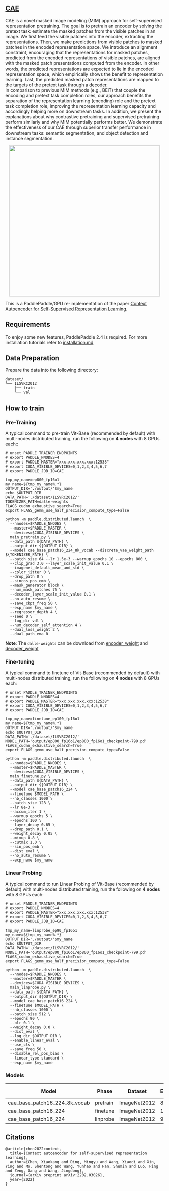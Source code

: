 ## [CAE](https://github.com/PaddlePaddle/VIMER/tree/main/CAE)

CAE is a novel masked image modeling (MIM) approach for self-supervised representation pretraining. The goal is to pretrain an encoder by solving the pretext task: estimate the masked patches from the visible patches in an image. We first feed the visible patches into the encoder, extracting the representations. Then, we make predictions from visible patches to masked patches in the encoded representation space. We introduce an alignment constraint, encouraging that the representations for masked patches, predicted from the encoded representations of visible patches, are aligned with the masked patch presentations computed from the encoder. In other words, the predicted representations are expected to lie in the encoded representation space, which empirically shows the benefit to representation learning. Last, the predicted masked patch representations are mapped to the targets of the pretext task through a decoder.
<br />
In comparison to previous MIM methods (e.g., BEiT) that couple the encoding and pretext task completion roles, our approach benefits the separation of the representation learning (encoding) role and the pretext task completion role, improving the representation learning capacity and accordingly helping more on downstream tasks. In addition, we present the explanations about why contrastive pretraining and supervised pretraining perform similarly and why MIM potentially performs better. We demonstrate the effectiveness of our CAE through superior transfer performance in downstream tasks: semantic segmentation, and object detection and instance segmentation.

<div align="center">
  <img src="https://github.com/PaddlePaddle/VIMER/blob/main/CAE/figs/CAE2.png?raw=true" width="480">
</div>

This is a PaddlePaddle/GPU re-implementation of the paper [Context Autoencoder for Self-Supervised Representation Learning](https://arxiv.org/abs/2202.03026).

## Requirements
To enjoy some new features, PaddlePaddle 2.4 is required. For more installation tutorials
refer to [installation.md](../../../tutorials/get_started/installation.md)

## Data Preparation

Prepare the data into the following directory:
```text
dataset/
└── ILSVRC2012
    ├── train
    └── val
```

## How to train

### Pre-Training

A typical command to pre-train Vit-Base (recommended by default) with multi-nodes distributed training, run the following on **4 nodes** with 8 GPUs each::

```
# unset PADDLE_TRAINER_ENDPOINTS
# export PADDLE_NNODES=4
# export PADDLE_MASTER="xxx.xxx.xxx.xxx:12538"
# export CUDA_VISIBLE_DEVICES=0,1,2,3,4,5,6,7
# export PADDLE_JOB_ID=CAE

tmp_my_name=ep800_fp16o1
my_name=${tmp_my_name%.*}
OUTPUT_DIR='./output/'$my_name
echo $OUTPUT_DIR
DATA_PATH='./dataset/ILSVRC2012/'
TOKENIZER_PATH=dalle-weights
FLAGS_cudnn_exhaustive_search=True
export FLAGS_gemm_use_half_precision_compute_type=False

python -m paddle.distributed.launch  \
  --nnodes=$PADDLE_NNODES \
  --master=$PADDLE_MASTER \
  --devices=$CUDA_VISIBLE_DEVICES \
  main_pretrain.py \
  --data_path ${DATA_PATH} \
  --output_dir ${OUTPUT_DIR} \
  --model cae_base_patch16_224_8k_vocab --discrete_vae_weight_path ${TOKENIZER_PATH} \
  --batch_size 64 --lr 1.5e-3 --warmup_epochs 10 --epochs 800 \
  --clip_grad 3.0 --layer_scale_init_value 0.1 \
  --imagenet_default_mean_and_std \
  --color_jitter 0 \
  --drop_path 0 \
  --sincos_pos_emb \
  --mask_generator block \
  --num_mask_patches 75 \
  --decoder_layer_scale_init_value 0.1 \
  --no_auto_resume \
  --save_ckpt_freq 50 \
  --exp_name $my_name \
  --regressor_depth 4 \
  --seed 0 \
  --log_dir vdl \
  --num_decoder_self_attention 4 \
  --dual_loss_weight 2 \
  --dual_path_ema 0
```
**Note**: The `dalle-weights` can be download from [encoder_weight](https://vimer.bj.bcebos.com/CAE/encoder_weight.pd) and [decoder_weight](https://vimer.bj.bcebos.com/CAE/decoder_weight.pd)

### Fine-tuning

A typical command to finetune of Vit-Base (recommended by default) with multi-nodes distributed training, run the following on **4 nodes** with 8 GPUs each:

```
# unset PADDLE_TRAINER_ENDPOINTS
# export PADDLE_NNODES=4
# export PADDLE_MASTER="xxx.xxx.xxx.xxx:12538"
# export CUDA_VISIBLE_DEVICES=0,1,2,3,4,5,6,7
# export PADDLE_JOB_ID=CAE

tmp_my_name=finetune_ep100_fp16o1
my_name=${tmp_my_name%.*}
OUTPUT_DIR='./output/'$my_name
echo $OUTPUT_DIR
DATA_PATH='./dataset/ILSVRC2012/'
MODEL_PATH='output/ep800_fp16o1/ep800_fp16o1_checkpoint-799.pd'
FLAGS_cudnn_exhaustive_search=True
export FLAGS_gemm_use_half_precision_compute_type=False

python -m paddle.distributed.launch  \
  --nnodes=$PADDLE_NNODES \
  --master=$PADDLE_MASTER \
  --devices=$CUDA_VISIBLE_DEVICES \
  main_finetune.py \
  --data_path ${DATA_PATH} \
  --output_dir ${OUTPUT_DIR} \
  --model cae_base_patch16_224 \
  --finetune $MODEL_PATH \
  --nb_classes 1000 \
  --batch_size 128 \
  --lr 8e-3 \
  --accum_iter 1 \
  --warmup_epochs 5 \
  --epochs 100 \
  --layer_decay 0.65 \
  --drop_path 0.1 \
  --weight_decay 0.05 \
  --mixup 0.8 \
  --cutmix 1.0 \
  --sin_pos_emb \
  --dist_eval \
  --no_auto_resume \
  --exp_name $my_name
```


### Linear Probing

A typical command to run Linear Probing of Vit-Base (recommended by default) with multi-nodes distributed training, run the following on **4 nodes** with 8 GPUs each:

```
# unset PADDLE_TRAINER_ENDPOINTS
# export PADDLE_NNODES=4
# export PADDLE_MASTER="xxx.xxx.xxx.xxx:12538"
# export CUDA_VISIBLE_DEVICES=0,1,2,3,4,5,6,7
# export PADDLE_JOB_ID=CAE

tmp_my_name=linprobe_ep90_fp16o1
my_name=${tmp_my_name%.*}
OUTPUT_DIR='./output/'$my_name
echo $OUTPUT_DIR
DATA_PATH='./dataset/ILSVRC2012/'
MODEL_PATH='output/ep800_fp16o1/ep800_fp16o1_checkpoint-799.pd'
FLAGS_cudnn_exhaustive_search=True
export FLAGS_gemm_use_half_precision_compute_type=False

python -m paddle.distributed.launch  \
  --nnodes=$PADDLE_NNODES \
  --master=$PADDLE_MASTER \
  --devices=$CUDA_VISIBLE_DEVICES \
  main_linprobe.py \
  --data_path ${DATA_PATH} \
  --output_dir ${OUTPUT_DIR} \
  --model cae_base_patch16_224 \
  --finetune $MODEL_PATH \
  --nb_classes 1000 \
  --batch_size 512 \
  --epochs 90 \
  --blr 0.1 \
  --weight_decay 0.0 \
  --dist_eval \
  --log_dir $OUTPUT_DIR \
  --enable_linear_eval \
  --use_cls \
  --save_freq 50 \
  --disable_rel_pos_bias \
  --linear_type standard \
  --exp_name $my_name
```

### Models

| Model                         | Phase    | Dataset      | Epochs | GPUs       | Img/sec | Top1 acc@1(%) | Official | Checkpoint                                                   | Log                                                          |
| ----------------------------- | -------- | ------------ | ------ | ---------- | ------- | ------------- | -------- | ------------------------------------------------------------ | ------------------------------------------------------------ |
| cae_base_patch16_224_8k_vocab | pretrain | ImageNet2012 | 800    | A100*N4C32 | 4936    | -             | -        | [download](https://plsc.bj.bcebos.com/models/cae/v2.5/cae_base_patch16_224_8k_vocab_pretrained_800ep.pd) | [download](https://plsc.bj.bcebos.com/models/cae/v2.5/cae_base_patch16_224_8k_vocab_pretrained_800ep.log) |
| cae_base_patch16_224          | finetune | ImageNet2012 | 100    | A100*N4C32 | 1729    | 83.62         | 83.61    | [download](https://plsc.bj.bcebos.com/models/cae/v2.5/cae_base_patch16_224_finetuned.pd) | [download](https://plsc.bj.bcebos.com/models/cae/v2.5/cae_base_patch16_224_finetuned.log) |
| cae_base_patch16_224          | linprobe | ImageNet2012 | 90     | A100*N4C32 | 19713   | 68.32         | 68.32    | [download](https://plsc.bj.bcebos.com/models/cae/v2.5/cae_base_patch16_224_linprobed.pd) | [download](https://plsc.bj.bcebos.com/models/cae/v2.5/cae_base_patch16_224_linprobed.log) |

## Citations

```
@article{chen2022context,
  title={Context autoencoder for self-supervised representation learning},
  author={Chen, Xiaokang and Ding, Mingyu and Wang, Xiaodi and Xin, Ying and Mo, Shentong and Wang, Yunhao and Han, Shumin and Luo, Ping and Zeng, Gang and Wang, Jingdong},
  journal={arXiv preprint arXiv:2202.03026},
  year={2022}
}
```
